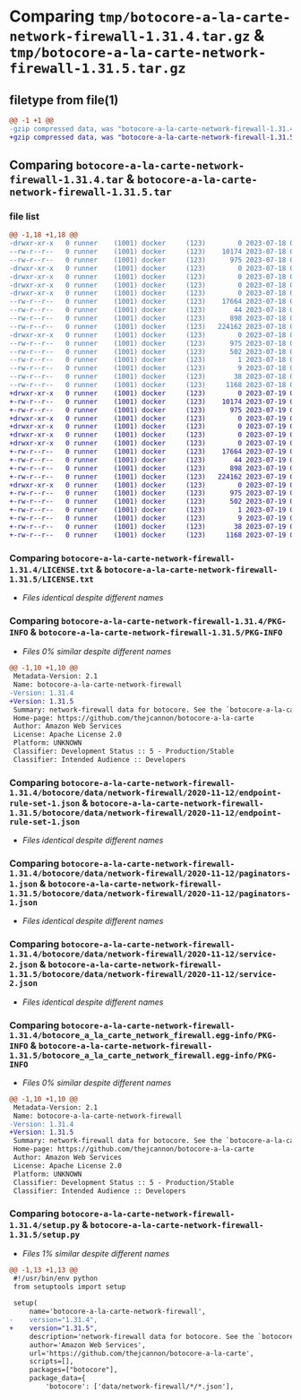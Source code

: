 # Comparing `tmp/botocore-a-la-carte-network-firewall-1.31.4.tar.gz` & `tmp/botocore-a-la-carte-network-firewall-1.31.5.tar.gz`

## filetype from file(1)

```diff
@@ -1 +1 @@
-gzip compressed data, was "botocore-a-la-carte-network-firewall-1.31.4.tar", last modified: Tue Jul 18 01:55:21 2023, max compression
+gzip compressed data, was "botocore-a-la-carte-network-firewall-1.31.5.tar", last modified: Wed Jul 19 02:44:02 2023, max compression
```

## Comparing `botocore-a-la-carte-network-firewall-1.31.4.tar` & `botocore-a-la-carte-network-firewall-1.31.5.tar`

### file list

```diff
@@ -1,18 +1,18 @@
-drwxr-xr-x   0 runner    (1001) docker     (123)        0 2023-07-18 01:55:21.028268 botocore-a-la-carte-network-firewall-1.31.4/
--rw-r--r--   0 runner    (1001) docker     (123)    10174 2023-07-18 01:55:20.000000 botocore-a-la-carte-network-firewall-1.31.4/LICENSE.txt
--rw-r--r--   0 runner    (1001) docker     (123)      975 2023-07-18 01:55:21.028268 botocore-a-la-carte-network-firewall-1.31.4/PKG-INFO
-drwxr-xr-x   0 runner    (1001) docker     (123)        0 2023-07-18 01:55:21.028268 botocore-a-la-carte-network-firewall-1.31.4/botocore/
-drwxr-xr-x   0 runner    (1001) docker     (123)        0 2023-07-18 01:55:21.028268 botocore-a-la-carte-network-firewall-1.31.4/botocore/data/
-drwxr-xr-x   0 runner    (1001) docker     (123)        0 2023-07-18 01:55:21.028268 botocore-a-la-carte-network-firewall-1.31.4/botocore/data/network-firewall/
-drwxr-xr-x   0 runner    (1001) docker     (123)        0 2023-07-18 01:55:21.028268 botocore-a-la-carte-network-firewall-1.31.4/botocore/data/network-firewall/2020-11-12/
--rw-r--r--   0 runner    (1001) docker     (123)    17664 2023-07-18 01:54:50.000000 botocore-a-la-carte-network-firewall-1.31.4/botocore/data/network-firewall/2020-11-12/endpoint-rule-set-1.json
--rw-r--r--   0 runner    (1001) docker     (123)       44 2023-07-18 01:54:50.000000 botocore-a-la-carte-network-firewall-1.31.4/botocore/data/network-firewall/2020-11-12/examples-1.json
--rw-r--r--   0 runner    (1001) docker     (123)      898 2023-07-18 01:54:50.000000 botocore-a-la-carte-network-firewall-1.31.4/botocore/data/network-firewall/2020-11-12/paginators-1.json
--rw-r--r--   0 runner    (1001) docker     (123)   224162 2023-07-18 01:54:50.000000 botocore-a-la-carte-network-firewall-1.31.4/botocore/data/network-firewall/2020-11-12/service-2.json
-drwxr-xr-x   0 runner    (1001) docker     (123)        0 2023-07-18 01:55:21.028268 botocore-a-la-carte-network-firewall-1.31.4/botocore_a_la_carte_network_firewall.egg-info/
--rw-r--r--   0 runner    (1001) docker     (123)      975 2023-07-18 01:55:21.000000 botocore-a-la-carte-network-firewall-1.31.4/botocore_a_la_carte_network_firewall.egg-info/PKG-INFO
--rw-r--r--   0 runner    (1001) docker     (123)      502 2023-07-18 01:55:21.000000 botocore-a-la-carte-network-firewall-1.31.4/botocore_a_la_carte_network_firewall.egg-info/SOURCES.txt
--rw-r--r--   0 runner    (1001) docker     (123)        1 2023-07-18 01:55:21.000000 botocore-a-la-carte-network-firewall-1.31.4/botocore_a_la_carte_network_firewall.egg-info/dependency_links.txt
--rw-r--r--   0 runner    (1001) docker     (123)        9 2023-07-18 01:55:21.000000 botocore-a-la-carte-network-firewall-1.31.4/botocore_a_la_carte_network_firewall.egg-info/top_level.txt
--rw-r--r--   0 runner    (1001) docker     (123)       38 2023-07-18 01:55:21.028268 botocore-a-la-carte-network-firewall-1.31.4/setup.cfg
--rw-r--r--   0 runner    (1001) docker     (123)     1168 2023-07-18 01:55:20.000000 botocore-a-la-carte-network-firewall-1.31.4/setup.py
+drwxr-xr-x   0 runner    (1001) docker     (123)        0 2023-07-19 02:44:02.283575 botocore-a-la-carte-network-firewall-1.31.5/
+-rw-r--r--   0 runner    (1001) docker     (123)    10174 2023-07-19 02:44:02.000000 botocore-a-la-carte-network-firewall-1.31.5/LICENSE.txt
+-rw-r--r--   0 runner    (1001) docker     (123)      975 2023-07-19 02:44:02.283575 botocore-a-la-carte-network-firewall-1.31.5/PKG-INFO
+drwxr-xr-x   0 runner    (1001) docker     (123)        0 2023-07-19 02:44:02.283575 botocore-a-la-carte-network-firewall-1.31.5/botocore/
+drwxr-xr-x   0 runner    (1001) docker     (123)        0 2023-07-19 02:44:02.283575 botocore-a-la-carte-network-firewall-1.31.5/botocore/data/
+drwxr-xr-x   0 runner    (1001) docker     (123)        0 2023-07-19 02:44:02.283575 botocore-a-la-carte-network-firewall-1.31.5/botocore/data/network-firewall/
+drwxr-xr-x   0 runner    (1001) docker     (123)        0 2023-07-19 02:44:02.283575 botocore-a-la-carte-network-firewall-1.31.5/botocore/data/network-firewall/2020-11-12/
+-rw-r--r--   0 runner    (1001) docker     (123)    17664 2023-07-19 02:43:32.000000 botocore-a-la-carte-network-firewall-1.31.5/botocore/data/network-firewall/2020-11-12/endpoint-rule-set-1.json
+-rw-r--r--   0 runner    (1001) docker     (123)       44 2023-07-19 02:43:32.000000 botocore-a-la-carte-network-firewall-1.31.5/botocore/data/network-firewall/2020-11-12/examples-1.json
+-rw-r--r--   0 runner    (1001) docker     (123)      898 2023-07-19 02:43:32.000000 botocore-a-la-carte-network-firewall-1.31.5/botocore/data/network-firewall/2020-11-12/paginators-1.json
+-rw-r--r--   0 runner    (1001) docker     (123)   224162 2023-07-19 02:43:32.000000 botocore-a-la-carte-network-firewall-1.31.5/botocore/data/network-firewall/2020-11-12/service-2.json
+drwxr-xr-x   0 runner    (1001) docker     (123)        0 2023-07-19 02:44:02.283575 botocore-a-la-carte-network-firewall-1.31.5/botocore_a_la_carte_network_firewall.egg-info/
+-rw-r--r--   0 runner    (1001) docker     (123)      975 2023-07-19 02:44:02.000000 botocore-a-la-carte-network-firewall-1.31.5/botocore_a_la_carte_network_firewall.egg-info/PKG-INFO
+-rw-r--r--   0 runner    (1001) docker     (123)      502 2023-07-19 02:44:02.000000 botocore-a-la-carte-network-firewall-1.31.5/botocore_a_la_carte_network_firewall.egg-info/SOURCES.txt
+-rw-r--r--   0 runner    (1001) docker     (123)        1 2023-07-19 02:44:02.000000 botocore-a-la-carte-network-firewall-1.31.5/botocore_a_la_carte_network_firewall.egg-info/dependency_links.txt
+-rw-r--r--   0 runner    (1001) docker     (123)        9 2023-07-19 02:44:02.000000 botocore-a-la-carte-network-firewall-1.31.5/botocore_a_la_carte_network_firewall.egg-info/top_level.txt
+-rw-r--r--   0 runner    (1001) docker     (123)       38 2023-07-19 02:44:02.283575 botocore-a-la-carte-network-firewall-1.31.5/setup.cfg
+-rw-r--r--   0 runner    (1001) docker     (123)     1168 2023-07-19 02:44:02.000000 botocore-a-la-carte-network-firewall-1.31.5/setup.py
```

### Comparing `botocore-a-la-carte-network-firewall-1.31.4/LICENSE.txt` & `botocore-a-la-carte-network-firewall-1.31.5/LICENSE.txt`

 * *Files identical despite different names*

### Comparing `botocore-a-la-carte-network-firewall-1.31.4/PKG-INFO` & `botocore-a-la-carte-network-firewall-1.31.5/PKG-INFO`

 * *Files 0% similar despite different names*

```diff
@@ -1,10 +1,10 @@
 Metadata-Version: 2.1
 Name: botocore-a-la-carte-network-firewall
-Version: 1.31.4
+Version: 1.31.5
 Summary: network-firewall data for botocore. See the `botocore-a-la-carte` package for more info.
 Home-page: https://github.com/thejcannon/botocore-a-la-carte
 Author: Amazon Web Services
 License: Apache License 2.0
 Platform: UNKNOWN
 Classifier: Development Status :: 5 - Production/Stable
 Classifier: Intended Audience :: Developers
```

### Comparing `botocore-a-la-carte-network-firewall-1.31.4/botocore/data/network-firewall/2020-11-12/endpoint-rule-set-1.json` & `botocore-a-la-carte-network-firewall-1.31.5/botocore/data/network-firewall/2020-11-12/endpoint-rule-set-1.json`

 * *Files identical despite different names*

### Comparing `botocore-a-la-carte-network-firewall-1.31.4/botocore/data/network-firewall/2020-11-12/paginators-1.json` & `botocore-a-la-carte-network-firewall-1.31.5/botocore/data/network-firewall/2020-11-12/paginators-1.json`

 * *Files identical despite different names*

### Comparing `botocore-a-la-carte-network-firewall-1.31.4/botocore/data/network-firewall/2020-11-12/service-2.json` & `botocore-a-la-carte-network-firewall-1.31.5/botocore/data/network-firewall/2020-11-12/service-2.json`

 * *Files identical despite different names*

### Comparing `botocore-a-la-carte-network-firewall-1.31.4/botocore_a_la_carte_network_firewall.egg-info/PKG-INFO` & `botocore-a-la-carte-network-firewall-1.31.5/botocore_a_la_carte_network_firewall.egg-info/PKG-INFO`

 * *Files 0% similar despite different names*

```diff
@@ -1,10 +1,10 @@
 Metadata-Version: 2.1
 Name: botocore-a-la-carte-network-firewall
-Version: 1.31.4
+Version: 1.31.5
 Summary: network-firewall data for botocore. See the `botocore-a-la-carte` package for more info.
 Home-page: https://github.com/thejcannon/botocore-a-la-carte
 Author: Amazon Web Services
 License: Apache License 2.0
 Platform: UNKNOWN
 Classifier: Development Status :: 5 - Production/Stable
 Classifier: Intended Audience :: Developers
```

### Comparing `botocore-a-la-carte-network-firewall-1.31.4/setup.py` & `botocore-a-la-carte-network-firewall-1.31.5/setup.py`

 * *Files 1% similar despite different names*

```diff
@@ -1,13 +1,13 @@
 #!/usr/bin/env python
 from setuptools import setup
 
 setup(
     name='botocore-a-la-carte-network-firewall',
-    version="1.31.4",
+    version="1.31.5",
     description='network-firewall data for botocore. See the `botocore-a-la-carte` package for more info.',
     author='Amazon Web Services',
     url='https://github.com/thejcannon/botocore-a-la-carte',
     scripts=[],
     packages=["botocore"],
     package_data={
         'botocore': ['data/network-firewall/*/*.json'],
```

